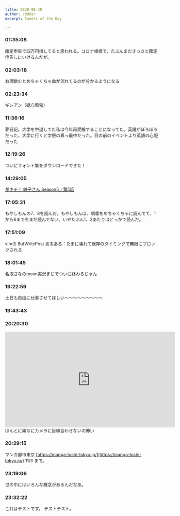 ```yaml
---
title: 2020-08-30
author: cdddar
excerpt: Tweets of the Day

---
```


### 01:35:08

確定申告で四万円損してると思われる。コロナ様様で、たぶんまださっさと確定申告しにいけるんだが。

### 02:03:18

お酒飲むとめちゃくちゃ血が流れてるのが分かるようになる

### 02:23:34

ギシアン（疑心暗鬼）

### 11:36:16

夢日記。大学を中退してた私は今年再受験することになってた。英語がぼろぼろだった。大学に行くと学祭の真っ最中だった。目の前のイベントより英語の心配だった

### 12:19:26

ついにフォント集をダウンロードできた！

### 14:29:05

[邦キチ！ 映子さん Season5／第5話 ](http://comip.jp/spinel/cbs/c1171/c121-10011/)

### 17:05:31

もやしもんの7、8を読んだ。もやしもんは、順番をめちゃくちゃに読んでて、1から6までをまだ読んでない。いやたぶん1、2あたりはどっかで読んだ。

### 17:51:09

vimの BufWritePost あるある：たまに壊れて保存のタイミングで無限にブロックされる

### 18:01:45

名取さなのmoon実況まじでついに終わるじゃん

### 19:22:59

土日も自由に仕事させてほしい～～～～～～～～～

### 19:43:43

<blockquote class="twitter-tweet"><p lang="ja" dir="ltr"></p><a href="https://twitter.com/_konkito/status/1290323729227165697?ref_src=twsrc%5Etfw"></a></blockquote><script async src="https://platform.twitter.com/widgets.js" charset="utf-8"></script>
<blockquote class="twitter-tweet"><p lang="ja" dir="ltr"></p><a href="https://twitter.com/b9gSERshfcZfPyg/status/1291409067043299328?ref_src=twsrc%5Etfw"></a></blockquote><script async src="https://platform.twitter.com/widgets.js" charset="utf-8"></script>
<blockquote class="twitter-tweet"><p lang="ja" dir="ltr"></p><a href="https://twitter.com/otogeri/status/1291365072552386560?ref_src=twsrc%5Etfw"></a></blockquote><script async src="https://platform.twitter.com/widgets.js" charset="utf-8"></script>
<blockquote class="twitter-tweet"><p lang="ja" dir="ltr"></p><a href="https://twitter.com/yuichi_hiiragi/status/1292751404667265024?ref_src=twsrc%5Etfw"></a></blockquote><script async src="https://platform.twitter.com/widgets.js" charset="utf-8"></script>
<blockquote class="twitter-tweet"><p lang="ja" dir="ltr"></p><a href="https://twitter.com/suzusiroseri/status/1292786815699546112?ref_src=twsrc%5Etfw"></a></blockquote><script async src="https://platform.twitter.com/widgets.js" charset="utf-8"></script>
<blockquote class="twitter-tweet"><p lang="ja" dir="ltr"></p><a href="https://twitter.com/uodenim/status/611126571521323009?ref_src=twsrc%5Etfw"></a></blockquote><script async src="https://platform.twitter.com/widgets.js" charset="utf-8"></script>
<blockquote class="twitter-tweet"><p lang="ja" dir="ltr"></p><a href="https://twitter.com/HS_egg/status/1294286378209959936?ref_src=twsrc%5Etfw"></a></blockquote><script async src="https://platform.twitter.com/widgets.js" charset="utf-8"></script>
<blockquote class="twitter-tweet"><p lang="ja" dir="ltr"></p><a href="https://twitter.com/amanatsu_mikan7/status/1293978300608425984?ref_src=twsrc%5Etfw"></a></blockquote><script async src="https://platform.twitter.com/widgets.js" charset="utf-8"></script>

### 20:20:30

<iframe width="560" height="315" src="https://www.youtube.com/embed/hhXV8gCD1I0" frameborder="0" allow="accelerometer; autoplay; encrypted-media; gyroscope; picture-in-picture" allowfullscreen></iframe>
ほんとに頑なにカメラに目線合わせないの怖い

### 20:29:15

マンガ都市東京
[https://manga-toshi-tokyo.jp/](https://manga-toshi-tokyo.jp/)
11/3 まで。

### 23:19:06

世の中にはいろんな概念があるんだなあ。

### 23:32:22

これはテストです。
テストテスト。
